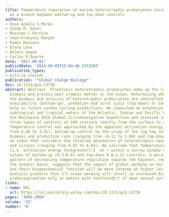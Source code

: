 ```yaml
---
title: Temperature regulation of marine heterotrophic prokaryotes increases latitudinally
  as a breach between bottom‐up and top‐down controls
authors:
- Xosé Anxelu G Morán
- Josep M. Gasol
- Massimo C Pernice
- Jean‐François Mangot
- Ramon Massana
- Elena Lara
- Dolors Vaqué
- Carlos M Duarte
date: '2017-09-01'
publishDate: '2024-08-05T15:04:46.537220Z'
publication_types:
- article-journal
publication: '*Global Change Biology*'
doi: 10.1111/gcb.13730
abstract: Abstract  Planktonic heterotrophic prokaryotes make up the largest living
  biomass and process most organic matter in the ocean. Determining when and where
  the biomass and activity of heterotrophic prokaryotes are controlled by resource
  availability (bottom‐up), predation and viral lysis (top‐down) or temperature will
  help in future carbon cycling predictions. We conducted an extensive survey across
  subtropical and tropical waters of the Atlantic, Indian and Pacific Oceans during
  the Malaspina 2010 Global Circumnavigation Expedition and assessed indices for these
  three types of controls at 109 stations (mostly from the surface to 4,000 m depth).
  Temperature control was approached by the apparent activation energy in eV (ranging
  from 0.46 to 3.41), bottom‐up control by the slope of the log‐log relationship between
  biomass and production rate (ranging from −0.12 to 1.09) and top‐down control by
  an index that considers the relative abundances of heterotrophic nanoflagellates
  and viruses (ranging from 0.82 to 4.83). We conclude that temperature becomes dominant
  (i.e. activation energy textgreater1.5  eV ) within a narrow window of intermediate
  values of bottom‐up (0.3–0.6) and top‐down 0.8–1.2) controls. A pervasive latitudinal
  pattern of decreasing temperature regulation towards the Equator, regardless of
  the oceanic basin, suggests that the impact of global warming on marine microbes
  and their biogeochemical function will be more intense at higher latitudes. Our
  analysis predicts that 1°C ocean warming will result in increased biomass of heterotrophic
  prokaryoplankton only in waters with textless26°C of mean annual surface temperature.
links:
- name: URL
  url: https://onlinelibrary.wiley.com/doi/10.1111/gcb.13730
pages: '3956-3964'
volume: '23'
number: '9'
---
```

